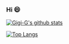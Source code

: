 ### Hi 😄

[![Gigi-G's github stats](https://github-readme-stats.vercel.app/api?username=Gigi-G&show_icons=true&title_color=487490&icon_color=487490)](https://github.com/Gigi-G/)

[![Top Langs](https://github-readme-stats.vercel.app/api/top-langs/?username=Gigi-G&layout=compact&title_color=487490&icon_color=487490)](https://github.com/anuraghazra/github-readme-stats)

<!--
**Gigi-G/Gigi-G** is a ✨ _special_ ✨ repository because its `README.md` (this file) appears on your GitHub profile.

Here are some ideas to get you started:

- 🔭 I’m currently working on ...
- 🌱 I’m currently learning ...
- 👯 I’m looking to collaborate on ...
- 🤔 I’m looking for help with ...
- 💬 Ask me about ...
- 📫 How to reach me: ...
- 😄 Pronouns: ...
- ⚡ Fun fact: ...
-->
